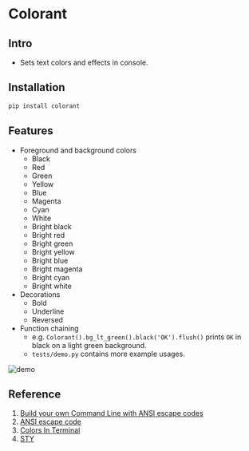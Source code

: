 # Colorant

## Intro

- Sets text colors and effects in console.

## Installation

```bash
pip install colorant
```

## Features

- Foreground and background colors
  - Black
  - Red
  - Green
  - Yellow
  - Blue
  - Magenta
  - Cyan
  - White
  - Bright black
  - Bright red
  - Bright green
  - Bright yellow
  - Bright blue
  - Bright magenta
  - Bright cyan
  - Bright white
- Decorations
  - Bold
  - Underline
  - Reversed
- Function chaining
  - e.g. `Colorant().bg_lt_green().black('OK').flush()` prints `OK` in black on a light green background.
  - `tests/demo.py` contains more example usages.

![demo](https://raw.githubusercontent.com/Nick-Lrc/colorant/main/demo.png)

## Reference

1. [Build your own Command Line with ANSI escape codes](https://www.lihaoyi.com/post/BuildyourownCommandLinewithANSIescapecodes.html)
2. [ANSI escape code](https://en.wikipedia.org/wiki/ANSI_escape_code)
3. [Colors In Terminal](http://jafrog.com/2013/11/23/colors-in-terminal.html)
4. [STY](https://sty.mewo.dev/index.html)
